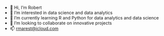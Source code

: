 - 👋 Hi, I’m Robert
- 👀 I’m interested in data science and data analytics
- 🌱 I’m currently learning R and Python for data analytics and data science
- 💞️ I’m looking to collaborate on innovative projects
- 📫 rmarest@icloud.com

<!---
rmarest/rmarest is a ✨ special ✨ repository because its `README.md` (this file) appears on your GitHub profile.
You can click the Preview link to take a look at your changes.
--->
